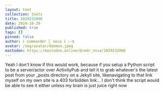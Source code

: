 ```yaml
---
layout: toot
collection: toots
title: 1029232000
date: 2024-10-29
published: true
tags: []
pinned: false
author: ⸸ commander ░ nova ⸸ :~$
avatar: /img/avatar/daemon.jpeg
mastodon: https://mastodon.online/@cmdr_nova/1029232000
---
```


Yeah I don't know if this would work, because if you setup a Python script to be a server/actor over ActivityPub and tell it to grab whatever's the latest post from your _posts directory on a Jekyll site, likenavigating to that link myself on my own site is a 403 forbidden link... I don't think the script would be able to see it either unless my brain is just juice right now
